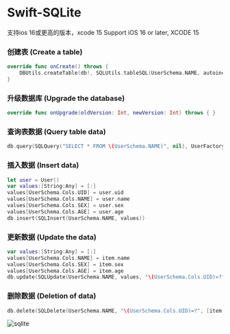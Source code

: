 # Swift-SQLite

支持ios 16或更高的版本，xcode 15
Support iOS 16 or later, XCODE 15

### 创建表 (Create a table)
``` swift
override func onCreate() throws {
    DBUtils.createTable(db!, SQLUtils.tableSQL(UserSchema.NAME, autoincrementKey, UserSchema.Cols.ARRAY))
}
```

### 升级数据库 (Upgrade the database)
``` swift
override func onUpgrade(oldVersion: Int, newVersion: Int) throws { }
```

### 查询表数据 (Query table data)
``` swift
db.query(SQLQuery("SELECT * FROM \(UserSchema.NAME)", nil), UserFactory())
```

### 插入数据 (Insert data)
``` swift
let user = User()
var values:[String:Any] = [:]
values[UserSchema.Cols.UID] = user.uid
values[UserSchema.Cols.NAME] = user.name
values[UserSchema.Cols.SEX] = user.sex
values[UserSchema.Cols.AGE] = user.age
db.insert(SQLInsert(UserSchema.NAME, values))
```

### 更新数据 (Update the data)
``` swift
var values:[String:Any] = [:]
values[UserSchema.Cols.NAME] = item.name
values[UserSchema.Cols.SEX] = item.sex
values[UserSchema.Cols.AGE] = item.age
db.update(SQLUpdate(UserSchema.NAME, values, "\(UserSchema.Cols.UID)=?", [item.uid]))
```

### 删除数据 (Deletion of data)
``` swift
db.delete(SQLDelete(UserSchema.NAME, "\(UserSchema.Cols.UID)=?", [item.uid]))
```

![sqlite](https://github.com/user-attachments/assets/0196a95a-873b-4f0d-aa99-3420b03d4e0a)
